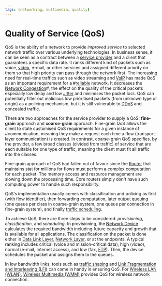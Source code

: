 ```yaml
---
tags: [networking, multimedia, quality]
---
```


# Quality of Service (QoS)

QoS is the ability of a network to provide *improved service* to selected
network traffic over various underlying technologies. In business sense, it can
be seen as a contract between a [service provider](202209271141.md) and a client
that guarantees a specific data rate. It ranks different kind of packets such as
voice, [video](202302201418.md), e-mail, or other services and assigned
different priority on them so that high priority can pass through the network
first. The increasing need for real-time traffics such as video streaming and
[VoIP](202303201850.md) has made QoS as an important requirement for a
#[reliable](202210012123.md) network. It decreases the [Network Congestion](202209302043.md)#,
the effect on the quality of the critical packets especially low delay and low
[Jitter](202304092135.md) and minimises the packet loss. QoS can potentially
filter out malicious low prioritised packets (from unknown type or origin) as a
policing mechanism, but it is still vulnerable to [DDoS](202209262115.md) and
concealed traffic.

There are two approaches for the service provider to supply a QoS:
**fine-grain** approach and **coarse-grain** approach. Fine-grain QoS allows the
client to state customised QoS requirements for a given instance of
#communication, meaning they make a request each time a flow (transport-layer
communication) is created. In contrast, coarse-grain QoS specifies, by the
provider, a few broad classes (divided from traffic) of service that are each
suitable for one type of traffic, meaning the client must fit all traffic into
the classes.

Fine-grain approach of QoS had fallen out of favour since the
[Router](202207061800.md) that maintains stat for millions for flows must
perform a complex computation for each packet. The memory access and resource
management are slowing down the processing time. Core routers simply don't have
such computing power to handle such responsibility.

QoS's implementation usually comes with classification and policing as first
(with flow identifier), then forwarding computation, later output queuing (one
queue per class in coarse-grain system, one queue per connection in fine-grain
system), and finally [traffic scheduling](202302201414.md).

To achieve QoS, there are three steps to be considered: *provisioning*,
*classification*, and *scheduling*. In provisioning, the [Network Device](202207051821.md)
calculates the required bandwidth including future capacity and growth that is
available for all applications. The classification on the packet is done either
in [Data Link Layer](202206131651.md), [Network Layer](202206131702.md), or at
the endpoints. A typical ranking includes critical (voice and mission-critical
data), high (video), normal (e-mail, Internet access), and low (fax, [FTP](202210221515.md)).
Then, the device schedules the packet and assigns them to the queues.

In low bandwidth links, tools such as [traffic shaping](202302201414.md) and
[Link Fragmentation and Interleaving (LFI)](202302201415.md) can come in handy
in ensuring QoS. For [Wireless LAN (WLAN)](202302161710.md), [Wireless Multimedia (WMM)](202303021628.md)
provides QoS for wireless network connection.
